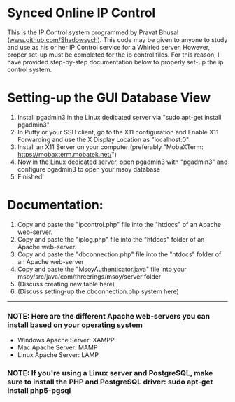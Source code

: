 # Synced Online IP Control
This is the IP Control system programmed by Pravat Bhusal (www.github.com/Shadowsych). This code may be given to anyone to study and use as his or her IP Control service for a Whirled server. However, proper set-up must be completed for the ip control files. For this reason, I have provided step-by-step documentation below to properly set-up the ip control system.

# Setting-up the GUI Database View
1. Install pgadmin3 in the Linux dedicated server via "sudo apt-get install pgadmin3"  
2. In Putty or your SSH client, go to the X11 configuration and Enable X11 Forwarding and use the X Display Location as "localhost:0"  
3. Install an X11 Server on your computer (preferably "MobaXTerm: https://mobaxterm.mobatek.net/")  
4. Now in the Linux dedicated server, open pgadmin3 with "pgadmin3" and configure pgadmin3 to open your msoy database  
5. Finished!  

# Documentation:
1. Copy and paste the "ipcontrol.php" file into the "htdocs" of an Apache web-server.  
2. Copy and paste the "iplog.php" file into the "htdocs" folder of an Apache web-server.  
3. Copy and paste the "dbconnection.php" file into the "htdocs" folder of an Apache web-server  
4. Copy and paste the "MsoyAuthenticator.java" file into your msoy/src/java/com/threerings/msoy/server folder  
5. (Discuss creating new table here)  
6. (Discuss setting-up the dbconnection.php system here)  
-----------------------------------------------------------------------------------------------
### NOTE: Here are the different Apache web-servers you can install based on your operating system
- Windows Apache Server: XAMPP
- Mac Apache Server: MAMP
- Linux Apache Server: LAMP

### NOTE: If you're using a Linux server and PostgreSQL, make sure to install the PHP and PostgreSQL driver: sudo apt-get install php5-pgsql